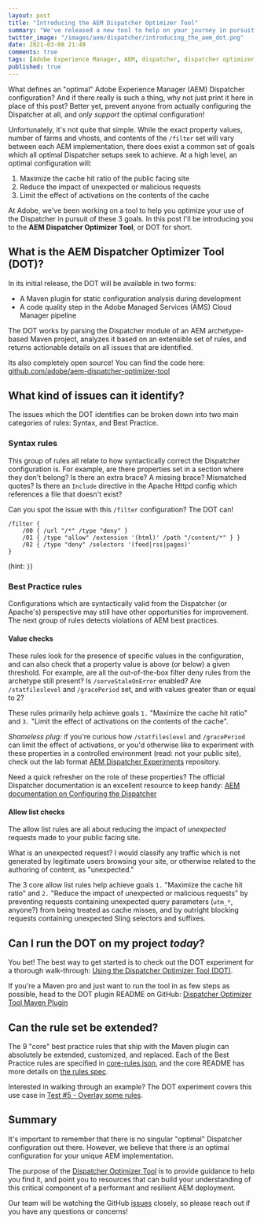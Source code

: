 ```yaml
---
layout: post
title: "Introducing the AEM Dispatcher Optimizer Tool"
summary: "We've released a new tool to help on your journey in pursuit of an optimal Dispatcher configuration."
twitter_image: "/images/aem/dispatcher/introducing_the_aem_dot.png"
date: 2021-03-08 21:49
comments: true
tags: [Adobe Experience Manager, AEM, dispatcher, dispatcher optimizer tool, DOT]
published: true
---
```

What defines an "optimal" Adobe Experience Manager (AEM) Dispatcher configuration? And if there really is such a thing, why not just print it here in place of this post? Better yet, prevent anyone from actually configuring the Dispatcher at all, and _only support_ the optimal configuration!

Unfortunately, it's not quite that simple. While the exact property values, number of farms and vhosts, and contents of the `/filter` set will vary between each AEM implementation, there does exist a common set of goals which all optimal Dispatcher setups seek to achieve. At a high level, an optimal configuration will:

1. Maximize the cache hit ratio of the public facing site
2. Reduce the impact of unexpected or malicious requests
3. Limit the effect of activations on the contents of the cache

At Adobe, we've been working on a tool to help you optimize your use of the Dispatcher in pursuit of these 3 goals. In this post I'll be introducing you to the **AEM Dispatcher Optimizer Tool**, or DOT for short.

## What is the AEM Dispatcher Optimizer Tool (DOT)?

In its initial release, the DOT will be available in two forms:

- A Maven plugin for static configuration analysis during development
- A code quality step in the Adobe Managed Services (AMS) Cloud Manager pipeline

The DOT works by parsing the Dispatcher module of an AEM archetype-based Maven project, analyzes it based on an extensible set of rules, and returns actionable details on all issues that are identified.

Its also completely open source! You can find the code here: [github.com/adobe/aem-dispatcher-optimizer-tool](https://github.com/adobe/aem-dispatcher-optimizer-tool) 

## What kind of issues can it identify?

The issues which the DOT identifies can be broken down into two main categories of rules: Syntax, and Best Practice.

### Syntax rules

This group of rules all relate to how syntactically correct the Dispatcher configuration is. For example, are there properties set in a section where they don't belong? Is there an extra brace? A missing brace? Mismatched quotes? Is there an `Include` directive in the Apache Httpd config which references a file that doesn't exist?

Can you spot the issue with this `/filter` configuration? The DOT can!

```
/filter {
    /00 { /url "/*" /type "deny" }
    /01 { /type "allow" /extension '(html)' /path "/content/*" } }
    /02 { /type "deny" /selectors '(feed|rss|pages)'
}
```

(hint: `}`)

### Best Practice rules

Configurations which are syntactically valid from the Dispatcher (or Apache's) perspective may still have other opportunities for improvement. The next group of rules detects violations of AEM best practices. 

#### Value checks

These rules look for the presence of specific values in the configuration, and can also check that a property value is above (or below) a given threshold. For example, are all the out-of-the-box filter deny rules from the archetype still present? Is `/serveStaleOnError` enabled? Are `/statfileslevel` and `/gracePeriod` set, and with values greater than or equal to 2?

These rules primarily help achieve goals `1.` "Maximize the cache hit ratio" and `3.` "Limit the effect of activations on the contents of the cache".

_Shameless plug:_ if you're curious how `/statfileslevel` and `/gracePeriod` can limit the effect of activations, or you'd otherwise like to experiment with these properties in a controlled environment (read: not your public site), check out the lab format [AEM Dispatcher Experiments](https://github.com/adobe/aem-dispatcher-experiments#aem-65-dispatcher-experiments) repository.

Need a quick refresher on the role of these properties? The official Dispatcher documentation is an excellent resource to keep handy: [AEM documentation on Configuring the Dispatcher](https://experienceleague.adobe.com/docs/experience-manager-dispatcher/using/configuring/dispatcher-configuration.html?lang=en)

#### Allow list checks

The allow list rules are all about reducing the impact of _unexpected_ requests made to your public facing site. 

What is an unexpected request? I would classify any traffic which is not generated by legitimate users browsing your site, or otherwise related to the authoring of content, as "unexpected."

The 3 core allow list rules help achieve goals `1.` "Maximize the cache hit ratio" and `2.` "Reduce the impact of unexpected or malicious requests" by preventing requests containing unexpected query parameters (`utm_*`, anyone?) from being treated as cache misses, and by outright blocking requests containing unexpected Sling selectors and suffixes.

## Can I run the DOT on my project _today_?

You bet! The best way to get started is to check out the DOT experiment for a thorough walk-through: [Using the Dispatcher Optimizer Tool (DOT)](https://github.com/adobe/aem-dispatcher-experiments/tree/main/experiments/optimizer).

If you're a Maven pro and just want to run the tool in as few steps as possible, head to the DOT plugin README on GitHub: [Dispatcher Optimizer Tool Maven Plugin](https://github.com/adobe/aem-dispatcher-optimizer-tool/tree/main/plugin#aem-dispatcher-optimizer-tool-maven-plugin)

## Can the rule set be extended?

The 9 "core" best practice rules that ship with the Maven plugin can absolutely be extended, customized, and replaced. Each of the Best Practice rules are specified in [core-rules.json](https://github.com/adobe/aem-dispatcher-optimizer-tool/blob/main/core/src/main/resources/core-rules.json), and the core README has more details on [the rules spec](https://github.com/adobe/aem-dispatcher-optimizer-tool/tree/main/core#rules).

Interested in walking through an example? The DOT experiment covers this use case in [Test #5 - Overlay some rules](https://github.com/adobe/aem-dispatcher-experiments/tree/main/experiments/optimizer#test-5---overlay-some-rules).


## Summary

It's important to remember that there is no singular "optimal" Dispatcher configuration out there. However, we believe that there _is_ an optimal configuration for your unique AEM implementation. 

The purpose of the [Dispatcher Optimizer Tool](https://github.com/adobe/aem-dispatcher-optimizer-tool) is to provide guidance to help you find it, and point you to resources that can build your understanding of this critical component of a performant and resilient AEM deployment.

Our team will be watching the GitHub [issues](https://github.com/adobe/aem-dispatcher-optimizer-tool/issues) closely, so please reach out if you have any questions or concerns!
